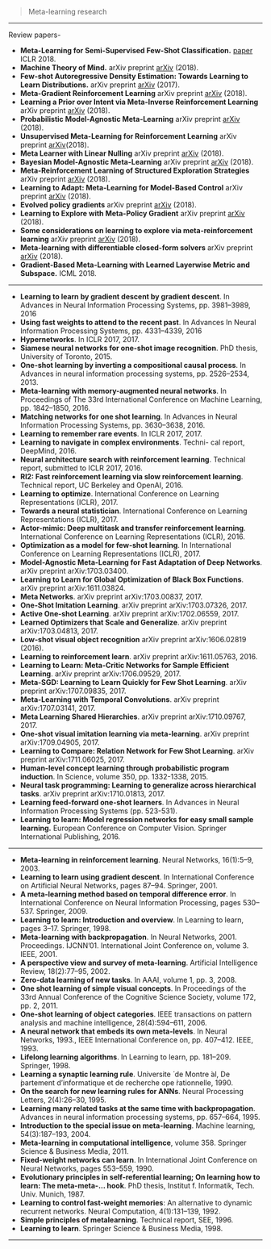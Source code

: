 



> Meta-learning research

--------------


Review papers-

-  **Meta-Learning for Semi-Supervised Few-Shot Classification.** [paper](https://openreview.net/pdf?id=HJcSzz-CZ) ICLR 2018.
-  **Machine Theory of Mind.** arXiv preprint [arXiv](arXiv:1802.07740) (2018).
-  **Few-shot Autoregressive Density Estimation: Towards Learning to Learn Distributions.** arXiv preprint [arXiv](arXiv:1710.10304) (2017).
-  **Meta-Gradient Reinforcement Learning** arXiv preprint [arXiv](arXiv:1805.09801) (2018).
-  **Learning a Prior over Intent via Meta-Inverse Reinforcement Learning** arXiv preprint [arXiv](arXiv:1805.12573) (2018).
- **Probabilistic Model-Agnostic Meta-Learning** arXiv preprint [arXiv](arXiv:1806.02817) (2018).
-  **Unsupervised Meta-Learning for Reinforcement Learning** arXiv preprint [arXiv](arXiv:1806.04640)(2018).
-  **Meta Learner with Linear Nulling** arXiv preprint [arXiv](arXiv:1806.01010) (2018).
-  **Bayesian Model-Agnostic Meta-Learning** arXiv preprint [arXiv](arXiv:1806.03836) (2018).
-  **Meta-Reinforcement Learning of Structured Exploration Strategies** arXiv preprint [arXiv](arXiv:1802.07245) (2018).
-  **Learning to Adapt: Meta-Learning for Model-Based Control** arXiv preprint [arXiv](arXiv:1803.11347) (2018).
-  **Evolved policy gradients** arXiv preprint [arXiv](arXiv:1802.04821) (2018).
-  **Learning to Explore with Meta-Policy Gradient** arXiv preprint [arXiv](arXiv:1803.05044) (2018).
-  **Some considerations on learning to explore via meta-reinforcement learning** arXiv preprint [arXiv](arXiv:1803.01118) (2018).
-  **Meta-learning with differentiable closed-form solvers** arXiv preprint [arXiv](arXiv:1805.08136) (2018).
-  **Gradient-Based Meta-Learning with Learned Layerwise Metric and Subspace.** ICML 2018.


-------------


-  **Learning to learn by gradient descent by gradient descent**. In Advances in Neural Information Processing Systems, pp. 3981–3989, 2016
-  **Using fast weights to attend to the recent past**. In Advances In Neural Information Processing Systems, pp. 4331–4339, 2016
-  **Hypernetworks**. In ICLR 2017, 2017.
-  **Siamese neural networks for one-shot image recognition**. PhD thesis, University of Toronto, 2015.
-  **One-shot learning by inverting a compositional causal process**. In Advances in neural information processing systems, pp. 2526–2534, 2013.
-  **Meta-learning with memory-augmented neural networks**. In Proceedings of The 33rd International Conference on Machine Learning, pp. 1842–1850, 2016.
-  **Matching networks for one shot learning**. In Advances in Neural Information Processing Systems, pp. 3630–3638, 2016.
-  **Learning to remember rare events**. In ICLR 2017, 2017.
-  **Learning to navigate in complex environments**. Techni- cal report, DeepMind, 2016.
-  **Neural architecture search with reinforcement learning**. Technical report, submitted to ICLR 2017, 2016.
-  **Rl2: Fast reinforcement learning via slow reinforcement learning**. Technical report, UC Berkeley and OpenAI, 2016.
-  **Learning to optimize**. International Conference on Learning Representations (ICLR), 2017.
-  **Towards a neural statistician**. International Conference on Learning Representations (ICLR), 2017.
-  **Actor-mimic: Deep multitask and transfer reinforcement learning**. International Conference on Learning Representations (ICLR), 2016.
-  **Optimization as a model for few-shot learning**. In International Conference on Learning Representations (ICLR), 2017.
-  **Model-Agnostic Meta-Learning for Fast Adaptation of Deep Networks**. arXiv preprint arXiv:1703.03400.
-  **Learning to Learn for Global Optimization of Black Box Functions**. arXiv preprint arXiv:1611.03824.
-  **Meta Networks**. arXiv preprint arXiv:1703.00837, 2017.
-  **One-Shot Imitation Learning**. arXiv preprint arXiv:1703.07326, 2017.
-  **Active One-shot Learning**. arXiv preprint arXiv:1702.06559, 2017.
-  **Learned Optimizers that Scale and Generalize**. arXiv preprint arXiv:1703.04813, 2017.
-  **Low-shot visual object recognition** arXiv preprint arXiv:1606.02819 (2016).
-  **Learning to reinforcement learn**. arXiv preprint arXiv:1611.05763, 2016.
-  **Learning to Learn: Meta-Critic Networks for Sample Efficient Learning**. arXiv preprint arXiv:1706.09529, 2017.
-  **Meta-SGD: Learning to Learn Quickly for Few Shot Learning**. arXiv preprint arXiv:1707.09835, 2017.
-  **Meta-Learning with Temporal Convolutions**. arXiv preprint arXiv:1707.03141, 2017.
-  **Meta Learning Shared Hierarchies**. arXiv preprint arXiv:1710.09767, 2017.
-  **One-shot visual imitation learning via meta-learning**. arXiv preprint arXiv:1709.04905, 2017.
-  **Learning to Compare: Relation Network for Few Shot Learning**. arXiv preprint arXiv:1711.06025, 2017.
-  **Human-level concept learning through probabilistic program induction**. In Science, volume 350, pp. 1332-1338, 2015.
-  **Neural task programming: Learning to generalize across hierarchical tasks**. arXiv preprint arXiv:1710.01813, 2017.
-  **Learning feed-forward one-shot learners**. In Advances in Neural Information Processing Systems (pp. 523-531).
-  **Learning to learn: Model regression networks for easy small sample learning.** European Conference on Computer Vision. Springer International Publishing, 2016.

-------------

- **Meta-learning in reinforcement learning**. Neural Networks, 16(1):5–9, 2003.
- **Learning to learn using gradient descent**. In
International Conference on Artificial Neural Networks, pages 87–94. Springer, 2001.
- **A meta-learning method based on temporal difference error**. In International Conference on Neural Information Processing, pages 530–537. Springer, 2009.
- **Learning to learn: Introduction and overview**. In Learning to learn, pages 3–17. Springer, 1998.
-  **Meta-learning with backpropagation**. In Neural Networks, 2001. Proceedings. IJCNN’01. International Joint Conference on, volume 3. IEEE, 2001.
-  **A perspective view and survey of meta-learning**. Artificial
Intelligence Review, 18(2):77–95, 2002.
-  **Zero-data learning of new tasks**. In AAAI, volume 1, pp. 3, 2008.
- **One shot learning of simple visual concepts**. In Proceedings of the 33rd Annual Conference of the Cognitive Science Society, volume 172, pp. 2, 2011.
- **One-shot learning of object categories**. IEEE transactions on pattern analysis and machine intelligence, 28(4):594–611, 2006.
- **A neural network that embeds its own meta-levels**. In Neural Networks, 1993., IEEE International Conference on, pp. 407–412. IEEE, 1993.
-  **Lifelong learning algorithms**. In Learning to learn, pp. 181–209. Springer, 1998.
-  **Learning a synaptic learning rule**. Universite ́ de Montre ́al, De ́partement d’informatique et de recherche ope ́rationnelle, 1990.
- **On the search for new learning rules for ANNs**. Neural Processing Letters, 2(4):26–30, 1995.
-  **Learning many related tasks at the same time with backpropagation**. Advances in
neural information processing systems, pp. 657–664, 1995.
- **Introduction to the special issue on meta-learning**. Machine learning, 54(3):187–193, 2004.
-  **Meta-learning in computational intelligence**, volume 358. Springer Science & Business Media, 2011.
- **Fixed-weight networks can learn**. In International Joint Conference on Neural Networks, pages 553–559, 1990.
- **Evolutionary principles in self-referential learning; On learning how to learn: The meta-meta-...
hook**. PhD thesis, Institut f. Informatik, Tech. Univ. Munich, 1987.
-  **Learning to control fast-weight memories**: An alternative to dynamic recurrent networks.
Neural Computation, 4(1):131–139, 1992.
-  **Simple principles of metalearning**. Technical report, SEE, 1996.
-  **Learning to learn**. Springer Science & Business Media, 1998.

-------------
